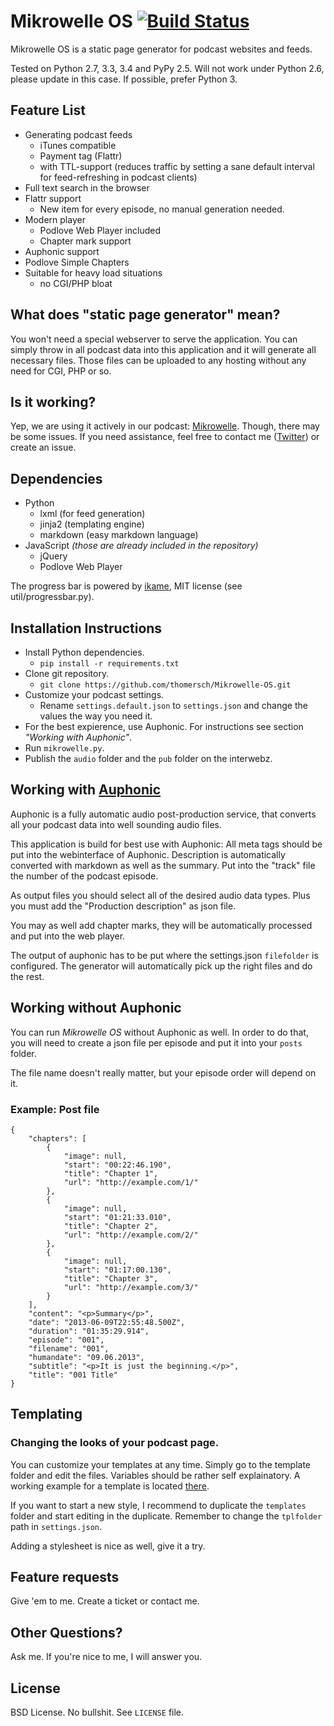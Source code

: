 # Mikrowelle OS [![Build Status](https://secure.travis-ci.org/thomersch/Mikrowelle-OS.png)](http://travis-ci.org/thomersch/Mikrowelle-OS)

Mikrowelle OS is a static page generator for podcast websites and feeds.

Tested on Python 2.7, 3.3, 3.4 and PyPy 2.5. Will not work under Python 2.6, please update in this case. If possible, prefer Python 3.

## Feature List

* Generating podcast feeds
	* iTunes compatible
	* Payment tag (Flattr)
	* with TTL-support (reduces traffic by setting a sane default interval for feed-refreshing in podcast clients)
* Full text search in the browser
* Flattr support
	* New item for every episode, no manual generation needed.
* Modern player
	* Podlove Web Player included
	* Chapter mark support
* Auphonic support
* Podlove Simple Chapters
* Suitable for heavy load situations
	* no CGI/PHP bloat

## What does "static page generator" mean?

You won't need a special webserver to serve the application. You can simply throw in all podcast data into this application and it will generate all necessary files. Those files can be uploaded to any hosting without any need for CGI, PHP or so.

## Is it working?

Yep, we are using it actively in our podcast: [Mikrowelle](http://mikrowelle.me/). Though, there may be some issues. If you need assistance, feel free to contact me ([Twitter](http://twitter.com/thomersch)) or create an issue.

## Dependencies

* Python
	* lxml (for feed generation)
	* jinja2 (templating engine)
	* markdown (easy markdown language)
* JavaScript _(those are already included in the repository)_
	* jQuery
	* Podlove Web Player

The progress bar is powered by [ikame](https://github.com/ikame/progressbar), MIT license (see util/progressbar.py).

## Installation Instructions

* Install Python dependencies.
	* `pip install -r requirements.txt`
* Clone git repository.
	* `git clone https://github.com/thomersch/Mikrowelle-OS.git`
* Customize your podcast settings.
	* Rename `settings.default.json` to `settings.json` and change the values the way you need it.
* For the best expierence, use Auphonic. For instructions see section *"Working with Auphonic"*.
* Run `mikrowelle.py`.
* Publish the `audio` folder and the `pub` folder on the interwebz.


## Working with [Auphonic](http://auphonic.com/)

Auphonic is a fully automatic audio post-production service, that converts all your podcast data into well sounding audio files.

This application is build for best use with Auphonic: All meta tags should be put into the webinterface of Auphonic. Description is automatically converted with markdown as well as the summary. Put into the "track" file the number of the podcast episode.

As output files you should select all of the desired audio data types. Plus you must add the "Production description" as json file.

You may as well add chapter marks, they will be automatically processed and put into the web player.

The output of auphonic has to be put where the settings.json `filefolder` is configured. The generator will automatically pick up the right files and do the rest.

## Working without Auphonic

You can run _Mikrowelle OS_ without Auphonic as well. In order to do that, you will need to create a json file per episode and put it into your `posts` folder.

The file name doesn't really matter, but your episode order will depend on it.

### Example: Post file

	{
		"chapters": [
		    {
		        "image": null,
		        "start": "00:22:46.190",
		        "title": "Chapter 1",
		        "url": "http://example.com/1/"
		    },
		    {
		        "image": null,
		        "start": "01:21:33.010",
		        "title": "Chapter 2",
		        "url": "http://example.com/2/"
		    },
		    {
		        "image": null,
		        "start": "01:17:00.130",
		        "title": "Chapter 3",
		        "url": "http://example.com/3/"
		    }
		],
		"content": "<p>Summary</p>",
		"date": "2013-06-09T22:55:48.500Z",
		"duration": "01:35:29.914",
		"episode": "001",
		"filename": "001",
		"humandate": "09.06.2013",
		"subtitle": "<p>It is just the beginning.</p>",
		"title": "001 Title"
	}

## Templating
### Changing the looks of your podcast page.

You can customize your templates at any time. Simply go to the template folder and edit the files. Variables should be rather self explainatory. A working example for a template is located [there](https://github.com/thomersch/mikrowelle-template).

If you want to start a new style, I recommend to duplicate the `templates` folder and start editing in the duplicate. Remember to change the `tplfolder` path in `settings.json`.

Adding a stylesheet is nice as well, give it a try.

## Feature requests

Give 'em to me. Create a ticket or contact me.

## Other Questions?

Ask me. If you're nice to me, I will answer you.

## License

BSD License. No bullshit. See `LICENSE` file.
